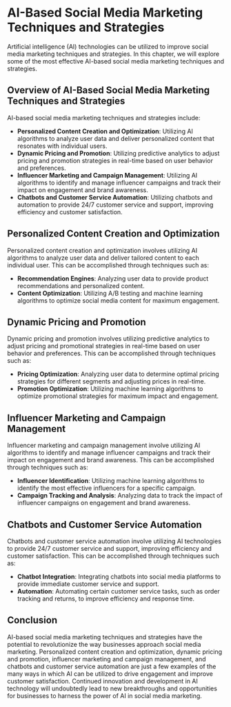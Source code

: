 AI-Based Social Media Marketing Techniques and Strategies
==================================================================

Artificial intelligence (AI) technologies can be utilized to improve social media marketing techniques and strategies. In this chapter, we will explore some of the most effective AI-based social media marketing techniques and strategies.

Overview of AI-Based Social Media Marketing Techniques and Strategies
---------------------------------------------------------------------

AI-based social media marketing techniques and strategies include:

* **Personalized Content Creation and Optimization**: Utilizing AI algorithms to analyze user data and deliver personalized content that resonates with individual users.
* **Dynamic Pricing and Promotion**: Utilizing predictive analytics to adjust pricing and promotion strategies in real-time based on user behavior and preferences.
* **Influencer Marketing and Campaign Management**: Utilizing AI algorithms to identify and manage influencer campaigns and track their impact on engagement and brand awareness.
* **Chatbots and Customer Service Automation**: Utilizing chatbots and automation to provide 24/7 customer service and support, improving efficiency and customer satisfaction.

Personalized Content Creation and Optimization
----------------------------------------------

Personalized content creation and optimization involves utilizing AI algorithms to analyze user data and deliver tailored content to each individual user. This can be accomplished through techniques such as:

* **Recommendation Engines**: Analyzing user data to provide product recommendations and personalized content.
* **Content Optimization**: Utilizing A/B testing and machine learning algorithms to optimize social media content for maximum engagement.

Dynamic Pricing and Promotion
-----------------------------

Dynamic pricing and promotion involves utilizing predictive analytics to adjust pricing and promotional strategies in real-time based on user behavior and preferences. This can be accomplished through techniques such as:

* **Pricing Optimization**: Analyzing user data to determine optimal pricing strategies for different segments and adjusting prices in real-time.
* **Promotion Optimization**: Utilizing machine learning algorithms to optimize promotional strategies for maximum impact and engagement.

Influencer Marketing and Campaign Management
--------------------------------------------

Influencer marketing and campaign management involve utilizing AI algorithms to identify and manage influencer campaigns and track their impact on engagement and brand awareness. This can be accomplished through techniques such as:

* **Influencer Identification**: Utilizing machine learning algorithms to identify the most effective influencers for a specific campaign.
* **Campaign Tracking and Analysis**: Analyzing data to track the impact of influencer campaigns on engagement and brand awareness.

Chatbots and Customer Service Automation
----------------------------------------

Chatbots and customer service automation involve utilizing AI technologies to provide 24/7 customer service and support, improving efficiency and customer satisfaction. This can be accomplished through techniques such as:

* **Chatbot Integration**: Integrating chatbots into social media platforms to provide immediate customer service and support.
* **Automation**: Automating certain customer service tasks, such as order tracking and returns, to improve efficiency and response time.

Conclusion
----------

AI-based social media marketing techniques and strategies have the potential to revolutionize the way businesses approach social media marketing. Personalized content creation and optimization, dynamic pricing and promotion, influencer marketing and campaign management, and chatbots and customer service automation are just a few examples of the many ways in which AI can be utilized to drive engagement and improve customer satisfaction. Continued innovation and development in AI technology will undoubtedly lead to new breakthroughs and opportunities for businesses to harness the power of AI in social media marketing.
